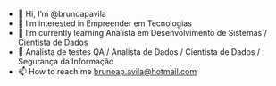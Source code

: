 - 👋 Hi, I’m @brunoapavila
- 👀 I’m interested in Empreender em Tecnologias
- 🌱 I’m currently learning  Analista em Desenvolvimento de Sistemas / Cientista de Dados 
- 💞️ Analista de testes QA / Analista de Dados / Cientista de Dados / Segurança da Informação
- 📫 How to reach me brunoap.avila@hotmail.com                  

<!---
brunoapavila/brunoapavila is a ✨ special ✨ repository because its `README.md` (this file) appears on your GitHub profile.
You can click the Preview link to take a look at your changes.
--->

